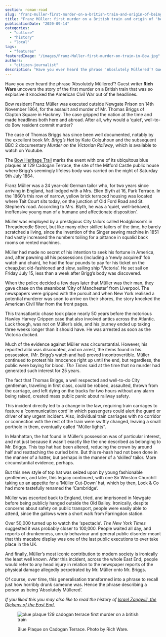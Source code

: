 ```yaml
---
section: roman-road
slug: "franz-muller-first-murder-on-a-british-train-and-origin-of-being-mullered"
title: "Franz Müller: first murder on a British train and origin of 'being Müllered'"
publicationDate: "2020-09-14"
categories: 
  - "culture"
  - "history"
  - "local"
tags: 
  - "features"
featuredImage: "/images/Franz-Muller-first-murder-on-train-in-Bow.jpg"
authors: 
  - "citizen-journalist"
description: "Have you ever heard the phrase ‘Aboslutely Müllered’? Guest writer Rich Ware uncovers the story of the first murder on a British train that was so explosive it knocked the American Civil War out of the headlines."
---
```


Have you ever heard the phrase ‘Absolutely Müllered’? Guest writer **Rich Ware** uncovers the story of the first murder on a British train that was so explosive it knocked the American Civil War out of the headlines.

Bow resident Franz Müller was executed outside Newgate Prison on 14th November 1864, for the assault and murder of Mr. Thomas Briggs of Clapton Square in Hackney. The case gripped the nation at the time and made headlines both here and abroad. After all, why would a ‘quiet’, well-to-do Bow resident commit murder?

The case of Thomas Briggs has since been well documented, notably by the excellent book _Mr. Brigg’s Hat_ by Kate Colquhoun and the subsequent BBC 2 documentary _Murder on the Victorian Railway_, which is available to watch on Youtube.

The [Bow Heritage Trail](https://romanroadlondon.com/on-the-trail-of-the-bow-heritage-trail/) marks the event with one of its ubiquitous blue plaques at 129 Cadogan Terrace, the site of the Mitford Castle public house where Brigg’s seemingly lifeless body was carried on the night of Saturday 9th July 1864.

Franz Müller was a 24 year-old German tailor who, for two years since arriving in England, had lodged with a Mrs. Ellen Blyth at 16, Park Terrace. In the 1860’s this row of narrow, yellow brick terraced housing was located where Tait Court sits today, on the junction of Old Ford Road and St. Stephen’s road. According to Mrs. Blyth, he was a ‘quiet, well-behaved, inoffensive young man of a humane and affectionate disposition’.

Müller was employed by a prestigious City tailors called Hodgkinson’s in Threadneedle Street, but like many other skilled tailors of the time, he barely scratched a living, since the invention of the Singer sewing machine in 1851 had vastly increased the numbers toiling for a pittance in squalid back rooms on rented machines.

Müller had made no secret of his intention to seek his fortune in America, and, after pawning all his possessions (including a ’newly acquired’ fob watch and chain), he had the four pounds to pay for his ticket on the cheap,but old-fashioned and slow, sailing ship ‘Victoria’. He set sail on Friday July 15, less than a week after Brigg’s body was discovered.

When the police decided a few days later that Müller was their man, they gave chase on the steamboat ‘City of Manchester’ from Liverpool. The newspapers were gripped with the pursuit and when New York realised a potential murderer was soon to arrive on their shores, the story knocked the American Civil War from the front pages. 

This transatlantic chase took place nearly 50 years before the notorious Hawley Harvey Crippen case that also involved antics across the Atlantic. Luck though, was not on Müller’s side, and his journey ended up taking three weeks longer than it should have. He was arrested as soon as the Victoria docked.

Much of the evidence against Müller was circumstantial. However, his reported alibi was discounted, and on arrest, the items found in his possession, (Mr. Brigg’s watch and hat) proved incontrovertible. Müller continued to protest his innocence right up until the end, but regardless, the public were baying for blood. _The Times_ said at the time that no murder had generated such interest for 25 years.

The fact that Thomas Briggs, a well respected and well-to-do City gentleman, traveling in first class, could be robbed, assaulted, thrown from the carriage, and left dying on the tracks for two hours without any alarm being raised, created mass public panic about railway safety.

This incident directly led to a change in the law, requiring train carriages to feature a ‘communication cord’ in which passengers could alert the guard or driver of any urgent incident. Also, individual train carriages with no corridor or connection with the rest of the train were swiftly changed, leaving a small porthole in them, eventually called “Müller lights”.

In Manhattan, the hat found in Müller’s possession was of particular interest, and not just because it wasn’t exactly like the one described as belonging to Mr. Briggs. This top hat had been altered, reducing the crown by around half and reattaching the curled brim. But this re-hash had not been done in the manner of a hatter, but perhaps in the manner of a ‘skilled’ tailor. More circumstantial evidence, perhaps. 

But this new style of top hat was seized upon by young fashionable gentlemen, and later, this legacy continued, with one Sir Winston Churchill taking up an appetite for a ‘Müller Cut-Down’ hat, which by then, Lock & Co had more tastefully renamed the ‘Cambridge’.

Müller was escorted back to England, tried, and imprisoned in Newgate before being publicly hanged outside the Old Bailey. Ironically, despite concerns about safety on public transport, people were easily able to attend, since the gallows were a short walk from Farringdon station.

Over 50,000 turned up to watch the ‘spectacle’. _The New York Times_ suggested it was probably closer to 100,000. People waited all day, and reports of drunkenness, unruly behaviour and general public disorder meant that this macabre display was one of the last public executions to ever take place in the UK.

And finally, Müller’s most iconic contribution to modern society is ironically the least well known. After this incident, across the whole East End, people would refer to any head injury in relation to the newspaper reports of the physical damage allegedly perpetrated by Mr. Müller onto Mr. Briggs.

Of course, over time, this generalisation transformed into a phrase to recall just how horribly drunk someone was. Hence the phrase describing a person as being ‘Absolutely Müllered’.

_If you liked this you may also like to read the history of [Israel Zangwill, the Dickens of the East End.](https://romanroadlondon.com/east-end-writer-israel-zangwill-old-ford-road/)_

<figure>

![blue plaque 129 cadogan terrace first murder on a british train](/images/cadogan-terrace-cropped-1024x645.jpg)

<figcaption>

Blue Plaque on Cadogan Terrace. Photo by Rich Ware.

</figcaption>

</figure>

